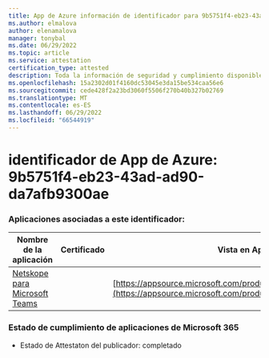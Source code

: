 ```yaml
---
title: App de Azure información de identificador para 9b5751f4-eb23-43ad-ad90-da7afb9300ae
ms.author: elmalova
author: elenamalova
manager: tonybal
ms.date: 06/29/2022
ms.topic: article
ms.service: attestation
certification_type: attested
description: Toda la información de seguridad y cumplimiento disponible para 9b5751f4-eb23-43ad-ad90-da7afb9300ae.
ms.openlocfilehash: 15a2302d01f4160dc53045e3da15be534caa56e6
ms.sourcegitcommit: cede428f2a23bd3060f5506f270b40b327b02769
ms.translationtype: MT
ms.contentlocale: es-ES
ms.lasthandoff: 06/29/2022
ms.locfileid: "66544919"
---
```

# <a name="azure-app-id-9b5751f4-eb23-43ad-ad90-da7afb9300ae"></a>identificador de App de Azure: 9b5751f4-eb23-43ad-ad90-da7afb9300ae


### <a name="apps-associated-with-this-id"></a>Aplicaciones asociadas a este identificador:
| **Nombre de la aplicación** | **Certificado** | **Vista en AppSource** |
|--------------|---------------|-----------------------|
| [Netskope para Microsoft Teams](../forward/netskope.netskope_teams.md) |  | [https://appsource.microsoft.com/product/office/netskope.netskope_teams](https://appsource.microsoft.com/product/office/netskope.netskope_teams) |

### <a name="microsoft-365-app-compliance-status"></a>Estado de cumplimiento de aplicaciones de Microsoft 365
- Estado de Attestaton del publicador: completado
